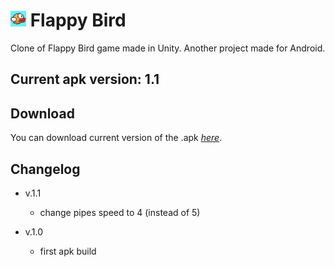 # <img src="Assets/Sprites/Icon.png" width="25" height="25"> Flappy Bird

Clone of Flappy Bird game made in Unity. Another project made for Android.

## Current apk version: 1.1

## Download

You can download current version of the .apk _[here](https://mega.nz/file/GZwQwZYC#nGM40WF0G9QJcbQXM-YWGIX88rdXkUkWNkiIpEqtF7k)_.

## Changelog

* v.1.1
    - change pipes speed to 4 (instead of 5)

* v.1.0
    - first apk build